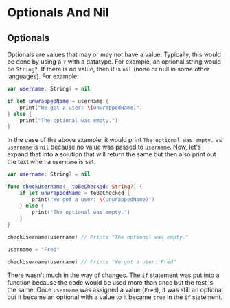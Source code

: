 # Optionals And Nil

## Optionals

Optionals are values that may or may not have a value. Typically, this would be done by using a `?` with a datatype. For example, an optional string would be `String?`. If there is no value, then it is `nil` (none or null in some other languages). For example:

``` swift
var username: String? = nil

if let unwrappedName = username {
    print("We got a user: \(unwrappedName)")
} else {
    print("The optional was empty.")
}
```

In the case of the above example, it would print `The optional was empty.` as `username` is `nil` because no value was passed to `username`. Now, let's expand that into a solution that will return the same but then also print out the text when a `username` is set.

``` swift
var username: String? = nil

func checkUsername(_ toBeChecked: String?) {
    if let unwrappedName = toBeChecked {
        print("We got a user: \(unwrappedName)")
    } else {
        print("The optional was empty.")
    }
}

checkUsername(username) // Prints "The optional was empty."

username = "Fred"

checkUsername(username) // Prints "We got a user: Fred"
```

There wasn't much in the way of changes. The `if` statement was put into a function because the code would be used more than once but the rest is the same. Once `username` was assigned a value (`Fred`), it was still an optional but it became an optional with a value to it became `true` in the `if` statement.

